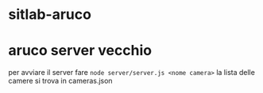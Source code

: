 # sitlab-aruco

# aruco server vecchio
per avviare il server fare 
```node server/server.js <nome camera>```
la lista delle camere si trova in cameras.json
